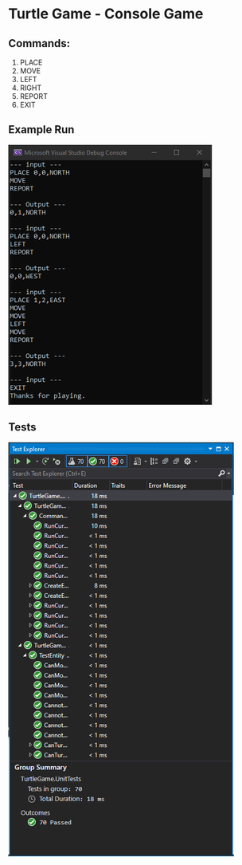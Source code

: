 # Turtle Game - Console Game

## Commands:
1. PLACE
2. MOVE
3. LEFT
4. RIGHT
5. REPORT
6. EXIT

## Example Run
![Example Run](Images/TestRun.png)

## Tests
![Tests](Images/Tests.png)